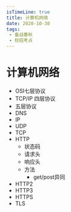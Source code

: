 ```yaml
---
isTimeLine: true
title: 计算机网络
date: 2020-10-30
tags:
 - 备战春秋
 - 校招考点
---
```

# 计算机网络
* OSI七层协议
* TCP/IP 四层协议
* 五层协议
* DNS
* IP
* UDP
* TCP
* HTTP
  * 状态码
  * 请求头
  * 响应头
  * 方法
    * get/post异同
* HTTP2
* HTTP3
* HTTPS
* TLS

<comment/>
<tongji/>